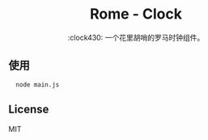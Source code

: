 <h1 align="center"> Rome - Clock </h1>

<p align="center"> :clock430:  一个花里胡哨的罗马时钟组件。 </p>


## 使用

```node
  node main.js

```

## License

MIT
